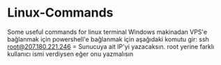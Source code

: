 # Linux-Commands
Some useful commands for linux terminal
Windows makinadan VPS'e bağlanmak için powershell'e bağlanmak için aşağıdaki komutu gir:
ssh root@207.180.221.246 = Sunucuya ait IP'yi yazacaksın. root yerine farklı kullanıcı ismi verdiysen eğer onu yazmalısın
